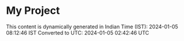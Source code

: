 # My Project

This content is dynamically generated in Indian Time (IST): 2024-01-05 08:12:46 IST
Converted to UTC: 2024-01-05 02:42:46 UTC
